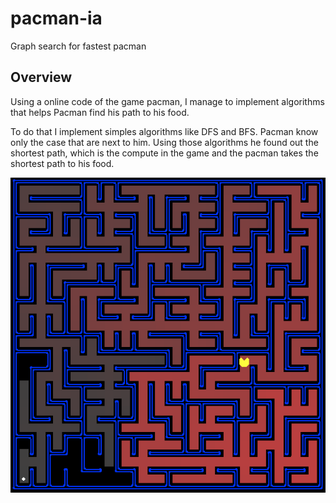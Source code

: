 # pacman-ia
Graph search for fastest pacman 

## Overview

Using a online code of the game pacman, I manage to implement algorithms that helps Pacman find his path to his food.

To do that I implement simples algorithms like DFS and BFS. Pacman know only the case that are next to him. Using those algorithms he found out the shortest path, which is the compute in the game and the pacman takes the shortest path to his food.

![Maze](./images/maze.png)
